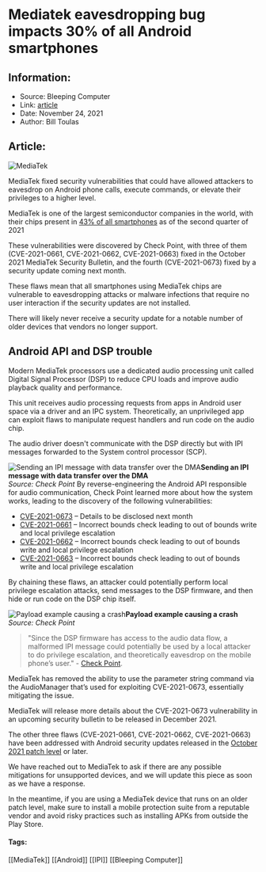 # Mediatek eavesdropping bug impacts 30% of all Android smartphones
### 

## Information:
+ Source: Bleeping Computer
+ Link: [article](https://www.bleepingcomputer.com/news/security/mediatek-eavesdropping-bug-impacts-30-percent-of-all-android-smartphones/)
+ Date: November 24, 2021
+ Author: Bill Toulas


## Article:
![MediaTek](https://www.bleepstatic.com/content/hl-images/2021/11/24/Mediatek_logo.jpg)


MediaTek fixed security vulnerabilities that could have allowed attackers to eavesdrop on Android phone calls, execute commands, or elevate their privileges to a higher level.


MediaTek is one of the largest semiconductor companies in the world, with their chips present in [43% of all smartphones](https://www.counterpointresearch.com/global-smartphone-ap-market-share/) as of the second quarter of 2021


These vulnerabilities were discovered by Check Point, with three of them (CVE-2021-0661, CVE-2021-0662, CVE-2021-0663) fixed in the October 2021 MediaTek Security Bulletin, and the fourth (CVE-2021-0673) fixed by a security update coming next month.


These flaws mean that all smartphones using MediaTek chips are vulnerable to eavesdropping attacks or malware infections that require no user interaction if the security updates are not installed.


There will likely never receive a security update for a notable number of older devices that vendors no longer support.


Android API and DSP trouble
---------------------------


Modern MediaTek processors use a dedicated audio processing unit called Digital Signal Processor (DSP) to reduce CPU loads and improve audio playback quality and performance.


This unit receives audio processing requests from apps in Android user space via a driver and an IPC system. Theoretically, an unprivileged app can exploit flaws to manipulate request handlers and run code on the audio chip.


The audio driver doesn't communicate with the DSP directly but with IPI messages forwarded to the System control processor (SCP).



![Sending an IPI message with data transfer over the DMA](https://www.bleepstatic.com/images/news/u/1220909/Code%20and%20Details/IPI%20message.jpg)**Sending an IPI message with data transfer over the DMA**  
*Source: Check Point*
By reverse-engineering the Android API responsible for audio communication, Check Point learned more about how the system works, leading to the discovery of the following vulnerabilities:


* [CVE-2021-0673](https://cve.mitre.org/cgi-bin/cvename.cgi?name=CVE-2021-0673) – Details to be disclosed next month
* [CVE-2021-0661](https://cve.mitre.org/cgi-bin/cvename.cgi?name=CVE-2021-0661) – Incorrect bounds check leading to out of bounds write and local privilege escalation
* [CVE-2021-0662](https://cve.mitre.org/cgi-bin/cvename.cgi?name=CVE-2021-0662) – Incorrect bounds check leading to out of bounds write and local privilege escalation
* [CVE-2021-0663](https://cve.mitre.org/cgi-bin/cvename.cgi?name=CVE-2021-0663) – Incorrect bounds check leading to out of bounds write and local privilege escalation


By chaining these flaws, an attacker could potentially perform local privilege escalation attacks, send messages to the DSP firmware, and then hide or run code on the DSP chip itself.



![Payload example causing a crash](https://www.bleepstatic.com/images/news/u/1220909/Code%20and%20Details/crash.jpg)**Payload example causing a crash**  
*Source: Check Point*

> 
> "Since the DSP firmware has access to the audio data flow, a malformed IPI message could potentially be used by a local attacker to do privilege escalation, and theoretically eavesdrop on the mobile phone’s user." - [Check Point](https://research.checkpoint.com/2021/looking-for-vulnerabilities-in-mediatek-audio-dsp/).
> 
> 
> 


MediaTek has removed the ability to use the parameter string command via the AudioManager that’s used for exploiting CVE-2021-0673, essentially mitigating the issue.


MediaTek will release more details about the CVE-2021-0673 vulnerability in an upcoming security bulletin to be released in December 2021.


The other three flaws (CVE-2021-0661, CVE-2021-0662, CVE-2021-0663) have been addressed with Android security updates released in the [October 2021 patch level](https://www.bleepingcomputer.com/news/security/android-october-patch-fixes-three-critical-bugs-41-flaws-in-total/) or later.


We have reached out to MediaTek to ask if there are any possible mitigations for unsupported devices, and we will update this piece as soon as we have a response.


In the meantime, if you are using a MediaTek device that runs on an older patch level, make sure to install a mobile protection suite from a reputable vendor and avoid risky practices such as installing APKs from outside the Play Store.




#### Tags:
[[MediaTek]] [[Android]] [[IPI]] [[Bleeping Computer]]
